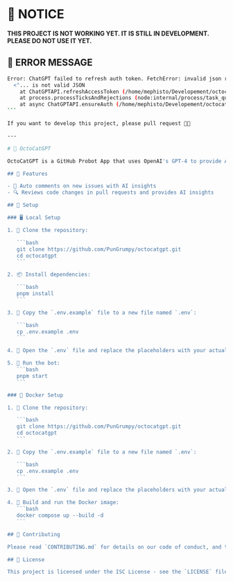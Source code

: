# 📢 NOTICE

**THIS PROJECT IS NOT WORKING YET. IT IS STILL IN DEVELOPMENT. PLEASE DO NOT USE IT YET.**

## 🐛 ERROR MESSAGE

````bash
Error: ChatGPT failed to refresh auth token. FetchError: invalid json response body at https://chat.openai.com/api/auth/session reason: Unexpected token '<', "<html>
  <"... is not valid JSON
    at ChatGPTAPI.refreshAccessToken (/home/mephisto/Developement/octocatgpt/dist/index.js:7:113449)
    at process.processTicksAndRejections (node:internal/process/task_queues:95:5)
    at async ChatGPTAPI.ensureAuth (/home/mephisto/Developement/octocatgpt/dist/index.js:7:112124)
```

If you want to develop this project, please pull request 🙏🏻

---

# 🐙 OctoCatGPT

OctoCatGPT is a GitHub Probot App that uses OpenAI's GPT-4 to provide AI insights on issues and pull requests. Whenever an issue is opened or a pull request is created or updated, OctoCatGPT automatically reviews the content and posts a comment with AI insights.

## 🌟 Features

- 📝 Auto comments on new issues with AI insights
- 🔍 Reviews code changes in pull requests and provides AI insights

## 🚀 Setup

### 🖥️ Local Setup

1. 📂 Clone the repository:

   ```bash
   git clone https://github.com/PunGrumpy/octocatgpt.git
   cd octocatgpt
   ```

2. 📦 Install dependencies:

   ```bash
   pnpm install
   ```

3. 📄 Copy the `.env.example` file to a new file named `.env`:

   ```bash
   cp .env.example .env
   ```

4. 🔑 Open the `.env` file and replace the placeholders with your actual values.

5. 🏃 Run the bot:
   ```bash
   pnpm start
   ```

### 🐳 Docker Setup

1. 📂 Clone the repository:

   ```bash
   git clone https://github.com/PunGrumpy/octocatgpt.git
   cd octocatgpt
   ```

2. 📄 Copy the `.env.example` file to a new file named `.env`:

   ```bash
   cp .env.example .env
   ```

3. 🔑 Open the `.env` file and replace the placeholders with your actual values.

4. 🐳 Build and run the Docker image:
   ```bash
   docker compose up --build -d
   ```

## 🤝 Contributing

Please read `CONTRIBUTING.md` for details on our code of conduct, and the process for submitting pull requests to us.

## 📜 License

This project is licensed under the ISC License - see the `LICENSE` file for details.
````
